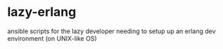 lazy-erlang
===========

ansible scripts for the lazy developer needing to setup up an erlang dev environment (on UNIX-like OS)
